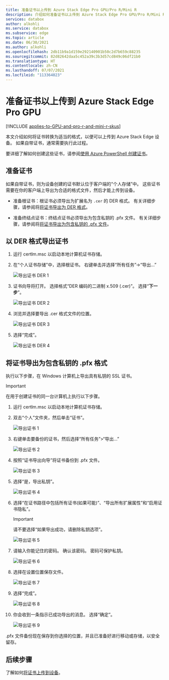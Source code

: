 ```yaml
---
title: 准备证书以上传到 Azure Stack Edge Pro GPU/Pro R/Mini R
description: 介绍如何准备证书以上传到 Azure Stack Edge Pro GPU/Pro R/Mini R 设备。
services: databox
author: alkohli
ms.service: databox
ms.subservice: edge
ms.topic: article
ms.date: 06/30/2021
ms.author: alkohli
ms.openlocfilehash: 2db11b9a1d159e292140901b50c2d7b659c88235
ms.sourcegitcommit: 82d82642daa5c452a39c3b3d57cd849c06df21b0
ms.translationtype: HT
ms.contentlocale: zh-CN
ms.lasthandoff: 07/07/2021
ms.locfileid: "113364023"
---
```

# <a name="prepare-certificates-to-upload-on-your-azure-stack-edge-pro-gpu"></a>准备证书以上传到 Azure Stack Edge Pro GPU

[!INCLUDE [applies-to-GPU-and-pro-r-and-mini-r-skus](../../includes/azure-stack-edge-applies-to-gpu-pro-r-mini-r-sku.md)]

本文介绍如何将证书转换为适当的格式，以便可以上传到 Azure Stack Edge 设备。 如果自带证书，通常需要执行此过程。

要详细了解如何创建这些证书，请参阅[使用 Azure PowerShell 创建证书](azure-stack-edge-gpu-create-certificates-powershell.md)。


## <a name="prepare-certificates"></a>准备证书

如果自带证书，则为设备创建的证书默认位于客户端的“个人存储”中。 这些证书需要在你的客户端上导出为合适的格式文件，然后才能上传到设备。

- 准备根证书：根证书必须导出为扩展名为 `.cer` 的 DER 格式。 有关详细步骤，请参阅将[将证书导出为 DER 格式](#export-certificates-as-der-format)。

- 准备终结点证书：终结点证书必须导出为包含私钥的 .pfx 文件。 有关详细步骤，请参阅将[将证书导出为包含私钥的 .pfx 文件](#export-certificates-as-pfx-format-with-private-key)。 


## <a name="export-certificates-as-der-format"></a>以 DER 格式导出证书

1. 运行 certlm.msc 以启动本地计算机证书存储。

1. 在“个人证书存储”中，选择根证书。 右键单击并选择“所有任务”->“导出...”

    ![导出证书 DER 1](media/azure-stack-edge-series-manage-certificates/export-cert-cer-1.png)

2. 证书向导将打开。 选择格式“DER 编码的二进制 x.509 (.cer)”。 选择“**下一步**”。

    ![导出证书 DER 2](media/azure-stack-edge-series-manage-certificates/export-cert-cer-2.png)

3. 浏览并选择要导出 .cer 格式文件的位置。

    ![导出证书 DER 3](media/azure-stack-edge-series-manage-certificates/export-cert-cer-3.png)

4. 选择“完成”。

    ![导出证书 DER 4](media/azure-stack-edge-series-manage-certificates/export-cert-cer-4.png)


## <a name="export-certificates-as-pfx-format-with-private-key"></a>将证书导出为包含私钥的 .pfx 格式

执行以下步骤，在 Windows 计算机上导出具有私钥的 SSL 证书。 

> [!IMPORTANT]
> 在用于创建证书的同一台计算机上执行以下步骤。 

1. 运行 certlm.msc 以启动本地计算机证书存储。

1. 双击“个人”文件夹，然后单击“证书”。

    ![导出证书 1](media/azure-stack-edge-series-manage-certificates/export-cert-pfx-1.png)
 
2. 右键单击要备份的证书，然后选择“所有任务”>“导出...”

    ![导出证书 2](media/azure-stack-edge-series-manage-certificates/export-cert-pfx-2.png)

3. 按照“证书导出向导”将证书备份到 .pfx 文件。

    ![导出证书 3](media/azure-stack-edge-series-manage-certificates/export-cert-pfx-3.png)

4. 选择“是，导出私钥”。

    ![导出证书 4](media/azure-stack-edge-series-manage-certificates/export-cert-pfx-4.png)

5. 选择“在证书路径中包括所有证书(如果可能)”、“导出所有扩展属性”和“启用证书隐私”。 

    > [!IMPORTANT]
    > 请不要选择“如果导出成功，请删除私钥选项”。

    ![导出证书 5](media/azure-stack-edge-series-manage-certificates/export-cert-pfx-5.png)

6. 请输入你能记住的密码。 确认该密码。 密码可保护私钥。

    ![导出证书 6](media/azure-stack-edge-series-manage-certificates/export-cert-pfx-6.png)

7. 选择在设置位置保存文件。

    ![导出证书 7](media/azure-stack-edge-series-manage-certificates/export-cert-pfx-7.png)
  
8. 选择“完成”。

    ![导出证书 8](media/azure-stack-edge-series-manage-certificates/export-cert-pfx-8.png)

9. 你会收到一条指示已成功导出的消息。 选择“确定”。

    ![导出证书 9](media/azure-stack-edge-series-manage-certificates/export-cert-pfx-9.png)

.pfx 文件备份现在保存到你选择的位置，并且已准备好进行移动或存储，以安全留存。


## <a name="next-steps"></a>后续步骤

了解如何[将证书上传到设备](azure-stack-edge-gpu-manage-certificates.md)。
